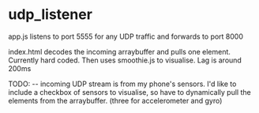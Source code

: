 # udp_listener
app.js
listens to port 5555 for any UDP traffic and forwards to port 8000

index.html
decodes the incoming arraybuffer and pulls one element.  Currently hard coded. Then uses smoothie.js to visualise. Lag is around 200ms


TODO:
  -- incoming UDP stream is from my phone's sensors.  I'd like to include a checkbox of sensors to visualise, so have to dynamically pull the elements from the arraybuffer. (three for accelerometer and gyro)